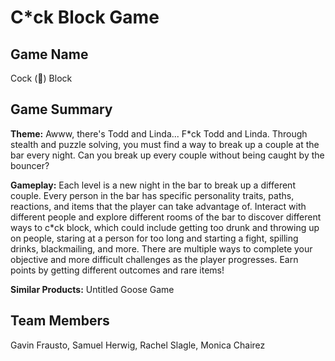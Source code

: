 # C*ck Block Game

## Game Name
Cock (🐓) Block

## Game Summary
**Theme:**
Awww, there's Todd and Linda... F*ck Todd and Linda. Through stealth and puzzle solving, you must find a way to break up a couple at the bar every night. Can you break up every couple without being caught by the bouncer?

**Gameplay:**
Each level is a new night in the bar to break up a different couple. Every person in the bar has specific personality traits, paths, reactions, and items that the player can take advantage of. Interact with different people and explore different rooms of the bar to discover different ways to c*ck block, which could include getting too drunk and throwing up on people, staring at a person for too long and starting a fight, spilling drinks, blackmailing, and more. There are multiple ways to complete your objective and more difficult challenges as the player progresses. Earn points by getting different outcomes and rare items!

**Similar Products:**
Untitled Goose Game

## Team Members
Gavin Frausto, Samuel Herwig, Rachel Slagle, Monica Chairez
